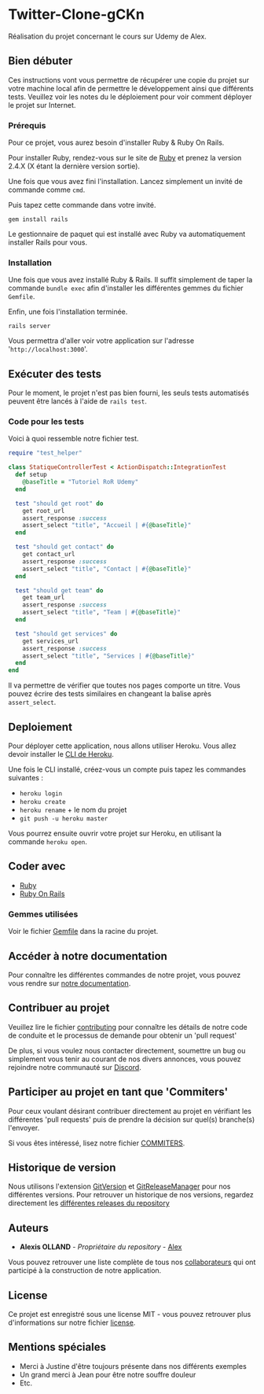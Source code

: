 # Twitter-Clone-gCKn

Réalisation du projet concernant le cours sur Udemy de Alex.

## Bien débuter

Ces instructions vont vous permettre de récupérer une copie du projet sur votre machine local afin de permettre le développement ainsi que différents tests. Veuillez voir les notes du le déploiement pour voir comment déployer le projet sur Internet.

### Prérequis

Pour ce projet, vous aurez besoin d'installer Ruby & Ruby On Rails.

Pour installer Ruby, rendez-vous sur le site de [Ruby](http://www.sitedumodeleun.com) et prenez la version 2.4.X (X étant la dernière version sortie).

Une fois que vous avez fini l'installation. Lancez simplement un invité de commande comme `cmd`.

Puis tapez cette commande dans votre invité.

```
gem install rails
```

Le gestionnaire de paquet qui est installé avec Ruby va automatiquement installer Rails pour vous.

### Installation

Une fois que vous avez installé Ruby & Rails. Il suffit simplement de taper la commande `bundle exec` afin d'installer les différentes gemmes du fichier `Gemfile`.

Enfin, une fois l'installation terminée.

```
rails server
```

Vous permettra d'aller voir votre application sur l'adresse '`http://localhost:3000`'.

## Exécuter des tests

Pour le moment, le projet n'est pas bien fourni, les seuls tests automatisés peuvent être lancés à l'aide de `rails test`.

### Code pour les tests

Voici à quoi ressemble notre fichier test.

```ruby
require "test_helper"

class StatiqueControllerTest < ActionDispatch::IntegrationTest
  def setup
    @baseTitle = "Tutoriel RoR Udemy"
  end

  test "should get root" do
    get root_url
    assert_response :success
    assert_select "title", "Accueil | #{@baseTitle}"
  end

  test "should get contact" do
    get contact_url
    assert_response :success
    assert_select "title", "Contact | #{@baseTitle}"
  end

  test "should get team" do
    get team_url
    assert_response :success
    assert_select "title", "Team | #{@baseTitle}"
  end

  test "should get services" do
    get services_url
    assert_response :success
    assert_select "title", "Services | #{@baseTitle}"
  end
end
```

Il va permettre de vérifier que toutes nos pages comporte un titre. Vous pouvez écrire des tests similaires en changeant la balise après `assert_select`.

## Deploiement

Pour déployer cette application, nous allons utiliser Heroku. Vous allez devoir installer le [CLI de Heroku](https://devcenter.heroku.com/articles/heroku-cli).

Une fois le CLI installé, créez-vous un compte puis tapez les commandes suivantes :

* `heroku login`
* `heroku create`
* `heroku rename` + le nom du projet
* `git push -u heroku master`

Vous pourrez ensuite ouvrir votre projet sur Heroku, en utilisant la commande `heroku open`.

## Coder avec

* [Ruby](https://www.ruby-lang.org/en/)
* [Ruby On Rails](https://sitedumodeledeux.org)

### Gemmes utilisées

Voir le fichier [Gemfile](https://github.com/gCKn/app-gckn-udemy/blob/master/Gemfile) dans la racine du projet.

## Accéder à notre documentation

Pour connaître les différentes commandes de notre projet, vous pouvez vous rendre sur [notre documentation](https://github.com/gCKn/app-gckn-udemy/blob/master/DOCS.md).

## Contribuer au projet

Veuillez lire le fichier [contributing](https://github.com/gCKn/app-gckn-udemy/blob/master/CONTRIBUTING.md) pour connaître les détails de notre code de conduite et le processus de demande pour obtenir un 'pull request'

De plus, si vous voulez nous contacter directement, soumettre un bug ou simplement vous tenir au courant de nos divers annonces, vous pouvez rejoindre notre communauté sur [Discord](https://discord.gg/nfrrx4R).

## Participer au projet en tant que 'Commiters'

Pour ceux voulant désirant contribuer directement au projet en vérifiant les différentes 'pull requests' puis de prendre la décision sur quel(s) branche(s) l'envoyer.

Si vous êtes intéressé, lisez notre fichier [COMMITERS](https://github.com/gCKn/app-gckn-udemy/blob/master/COMMITERS.md).

## Historique de version

Nous utilisons l'extension [GitVersion](https://github.com/GitTools/GitVersion) et [GitReleaseManager](https://github.com/GitTools/GitReleaseManager) pour nos différentes versions. Pour retrouver un historique de nos versions, regardez directement les [différentes releases du repository](https://github.com/gCKn/app-gckn-udemy/releases)

## Auteurs

* **Alexis OLLAND** - _Propriétaire du repository_ - [Alex](https://github.com/gCKn)

Vous pouvez retrouver une liste complète de tous nos [collaborateurs](https://github.com/project/contributeurs) qui ont participé à la construction de notre application.

## License

Ce projet est enregistré sous une license MIT - vous pouvez retrouver plus d'informations sur notre fichier [license](https://github.com/gCKn/app-gckn-udemy/blob/master/LICENSE.md).

## Mentions spéciales

* Merci à Justine d'être toujours présente dans nos différents exemples
* Un grand merci à Jean pour être notre souffre douleur
* Etc.
